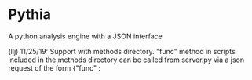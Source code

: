 Pythia
==


A python analysis engine with a JSON interface

(llj) 11/25/19: Support with methods directory. "func" method in scripts included in the methods directory can be called from server.py via a json request of the form {"func" : <script name in methods>, "args" : <input arguments for the "func" function in the script>}
